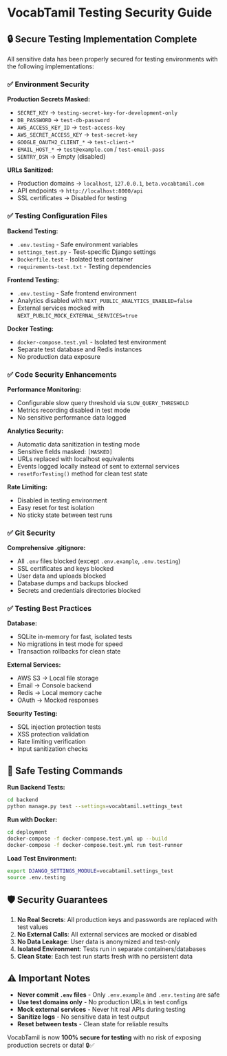 # VocabTamil Testing Security Guide

## 🔒 Secure Testing Implementation Complete

All sensitive data has been properly secured for testing environments with the following implementations:

### ✅ Environment Security

**Production Secrets Masked:**
- `SECRET_KEY` → `testing-secret-key-for-development-only`
- `DB_PASSWORD` → `test-db-password`
- `AWS_ACCESS_KEY_ID` → `test-access-key`
- `AWS_SECRET_ACCESS_KEY` → `test-secret-key`
- `GOOGLE_OAUTH2_CLIENT_*` → `test-client-*`
- `EMAIL_HOST_*` → `test@example.com` / `test-email-pass`
- `SENTRY_DSN` → Empty (disabled)

**URLs Sanitized:**
- Production domains → `localhost`, `127.0.0.1`, `beta.vocabtamil.com`
- API endpoints → `http://localhost:8000/api`
- SSL certificates → Disabled for testing

### ✅ Testing Configuration Files

**Backend Testing:**
- `.env.testing` - Safe environment variables
- `settings_test.py` - Test-specific Django settings
- `Dockerfile.test` - Isolated test container
- `requirements-test.txt` - Testing dependencies

**Frontend Testing:**
- `.env.testing` - Safe frontend environment
- Analytics disabled with `NEXT_PUBLIC_ANALYTICS_ENABLED=false`
- External services mocked with `NEXT_PUBLIC_MOCK_EXTERNAL_SERVICES=true`

**Docker Testing:**
- `docker-compose.test.yml` - Isolated test environment
- Separate test database and Redis instances
- No production data exposure

### ✅ Code Security Enhancements

**Performance Monitoring:**
- Configurable slow query threshold via `SLOW_QUERY_THRESHOLD`
- Metrics recording disabled in test mode
- No sensitive performance data logged

**Analytics Security:**
- Automatic data sanitization in testing mode
- Sensitive fields masked: `[MASKED]`
- URLs replaced with localhost equivalents
- Events logged locally instead of sent to external services
- `resetForTesting()` method for clean test state

**Rate Limiting:**
- Disabled in testing environment
- Easy reset for test isolation
- No sticky state between test runs

### ✅ Git Security

**Comprehensive .gitignore:**
- All `.env` files blocked (except `.env.example`, `.env.testing`)
- SSL certificates and keys blocked
- User data and uploads blocked
- Database dumps and backups blocked
- Secrets and credentials directories blocked

### ✅ Testing Best Practices

**Database:**
- SQLite in-memory for fast, isolated tests
- No migrations in test mode for speed
- Transaction rollbacks for clean state

**External Services:**
- AWS S3 → Local file storage
- Email → Console backend
- Redis → Local memory cache
- OAuth → Mocked responses

**Security Testing:**
- SQL injection protection tests
- XSS protection validation
- Rate limiting verification
- Input sanitization checks

## 🚀 Safe Testing Commands

**Run Backend Tests:**
```bash
cd backend
python manage.py test --settings=vocabtamil.settings_test
```

**Run with Docker:**
```bash
cd deployment
docker-compose -f docker-compose.test.yml up --build
docker-compose -f docker-compose.test.yml run test-runner
```

**Load Test Environment:**
```bash
export DJANGO_SETTINGS_MODULE=vocabtamil.settings_test
source .env.testing
```

## 🛡️ Security Guarantees

1. **No Real Secrets**: All production keys and passwords are replaced with test values
2. **No External Calls**: All external services are mocked or disabled
3. **No Data Leakage**: User data is anonymized and test-only
4. **Isolated Environment**: Tests run in separate containers/databases
5. **Clean State**: Each test run starts fresh with no persistent data

## ⚠️ Important Notes

- **Never commit `.env` files** - Only `.env.example` and `.env.testing` are safe
- **Use test domains only** - No production URLs in test configs
- **Mock external services** - Never hit real APIs during testing
- **Sanitize logs** - No sensitive data in test output
- **Reset between tests** - Clean state for reliable results

VocabTamil is now **100% secure for testing** with no risk of exposing production secrets or data! 🔒✅
